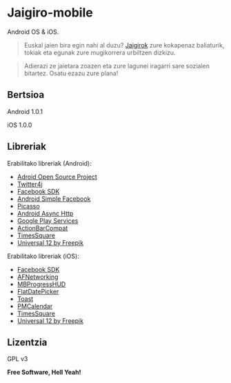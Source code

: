 Jaigiro-mobile
=========

Android OS &amp; iOS. 

> Euskal jaien bira egin nahi al duzu? [Jaigirok][1] zure kokapenaz baliaturik, tokiak eta egunak 
> zure mugikorrera urbiltzen dizkizu.

> Adierazi ze jaietara zoazen eta zure lagunei iragarri sare sozialen bitartez. Osatu ezazu zure 
> plana!



Bertsioa
----

Android 1.0.1

iOS 1.0.0

Libreriak
-----------

Erabilitako libreriak (Android):

* [Adroid Open Source Project][2]
* [Twitter4j][3]
* [Facebook SDK][4]
* [Android Simple Facebook][5]
* [Picasso][6]
* [Android Async Http][7]
* [Google Play Services][8]
* [ActionBarCompat][9]
* [TimesSquare][17]
* [Universal 12 by Freepik][10]

Erabilitako libreriak (iOS):

* [Facebook SDK][11]
* [AFNetworking][12]
* [MBProgressHUD][13]
* [FlatDatePicker][14]
* [Toast][15]
* [PMCalendar][16]
* [TimesSquare][17]
* [Universal 12 by Freepik][10]

Lizentzia
----

GPL v3


**Free Software, Hell Yeah!**

[1]:http://jaigiro.net/
[2]:http://source.android.com/
[3]:http://twitter4j.org/en/index.html
[4]:https://developers.facebook.com/
[5]:https://github.com/sromku/android-simple-facebook
[6]:http://square.github.io/picasso/
[7]:http://loopj.com/android-async-http/
[8]:https://developer.android.com/google/play-services/index.html?hl=es-ES
[9]:http://android-developers.blogspot.com.es/2013/08/actionbarcompat-and-io-2013-app-source.html
[10]:http://www.flaticon.com/packs/universal-12/
[11]:https://developers.facebook.com/
[12]:https://github.com/AFNetworking/AFNetworking
[13]:https://github.com/jdg/MBProgressHUD
[14]:https://github.com/christopherney/FlatDatePicker
[15]:https://github.com/scalessec/toast
[16]:https://github.com/kovpas/PMCalendar
[17]:https://github.com/square/objc-TimesSquare